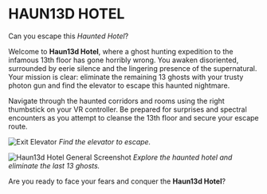 # HAUN13D HOTEL

Can you escape this _Haunted Hotel_?

Welcome to **Haun13d Hotel**, where a ghost hunting expedition to the infamous 13th floor has gone horribly wrong. You awaken disoriented, surrounded by eerie silence and the lingering presence of the supernatural. Your mission is clear: eliminate the remaining 13 ghosts with your trusty photon gun and find the elevator to escape this haunted nightmare.

Navigate through the haunted corridors and rooms using the right thumbstick on your VR controller. Be prepared for surprises and spectral encounters as you attempt to cleanse the 13th floor and secure your escape route.

![Exit Elevator](path-to-elevator-screenshot.png)
_Find the elevator to escape._

![Haun13d Hotel General Screenshot](path-to-general-screenshot.png)
_Explore the haunted hotel and eliminate the last 13 ghosts._

Are you ready to face your fears and conquer the **Haun13d Hotel**?
